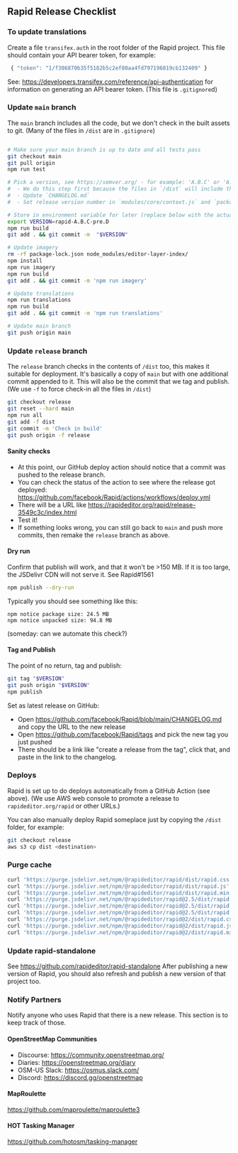 ## **Rapid** Release Checklist

### To update translations

Create a file `transifex.auth` in the root folder of the Rapid project.
This file should contain your API bearer token, for example:
```js
 { "token": "1/f306870b35f5182b5c2ef80aa4fd797196819cb132409" }
```
See: https://developers.transifex.com/reference/api-authentication for information on generating an API bearer token.
(This file is `.gitignore`d)


### Update `main` branch

The `main` branch includes all the code, but we don't check in the built assets to git.
(Many of the files in `/dist` are in `.gitignore`)

```bash

# Make sure your main branch is up to date and all tests pass
git checkout main
git pull origin
npm run test

# Pick a version, see https://semver.org/ - for example: 'A.B.C' or 'A.B.C-pre.D'
#  - We do this step first because the files in `/dist` will include this version in their metadata
#  - Update `CHANGELOG.md`
#  - Set release version number in `modules/core/context.js` and `package.json`

# Store in environment variable for later (replace below with the actual version)
export VERSION=rapid-A.B.C-pre.D
npm run build
git add . && git commit -m  "$VERSION"

# Update imagery
rm -rf package-lock.json node_modules/editor-layer-index/
npm install
npm run imagery
npm run build
git add . && git commit -m 'npm run imagery'

# Update translations
npm run translations
npm run build
git add . && git commit -m 'npm run translations'

# Update main branch
git push origin main

```


### Update `release` branch

The `release` branch checks in the contents of `/dist` too, this makes it suitable for deployment.
It's basically a copy of `main` but with one additional commit appended to it.
This will also be the commit that we tag and publish.
(We use `-f` to force check-in all the files in `/dist`)

```bash
git checkout release
git reset --hard main
npm run all
git add -f dist
git commit -m 'Check in build'
git push origin -f release
```

#### Sanity checks

- At this point, our GitHub deploy action should notice that a commit was pushed to the release branch.
- You can check the status of the action to see where the release got deployed:
  https://github.com/facebook/Rapid/actions/workflows/deploy.yml
- There will be a URL like https://rapideditor.org/rapid/release-3549c3c/index.html
- Test it!
- If something looks wrong, you can still go back to `main` and push more commits, then remake the `release` branch as above.


#### Dry run

Confirm that publish will work, and that it won't be >150 MB.
If it is too large, the JSDelivr CDN will not serve it.  See Rapid#1561

```bash
npm publish --dry-run
```

Typically you should see something like this:
```
npm notice package size: 24.5 MB
npm notice unpacked size: 94.8 MB
```
(someday: can we automate this check?)


#### Tag and Publish

The point of no return, tag and publish:
```bash
git tag "$VERSION"
git push origin "$VERSION"
npm publish
```

Set as latest release on GitHub:
- Open https://github.com/facebook/Rapid/blob/main/CHANGELOG.md and copy the URL to the new release
- Open https://github.com/facebook/Rapid/tags and pick the new tag you just pushed
- There should be a link like "create a release from the tag", click that, and paste in the link to the changelog.


### Deploys

Rapid is set up to do deploys automatically from a GitHub Action (see above).
(We use AWS web console to promote a release to `rapideditor.org/rapid` or other URLs.)

You can also manually deploy Rapid someplace just by copying the `/dist` folder, for example:

```bash
git checkout release
aws s3 cp dist <destination>
```


### Purge cache

```bash
curl 'https://purge.jsdelivr.net/npm/@rapideditor/rapid/dist/rapid.css'
curl 'https://purge.jsdelivr.net/npm/@rapideditor/rapid/dist/rapid.js'
curl 'https://purge.jsdelivr.net/npm/@rapideditor/rapid/dist/rapid.min.js'
curl 'https://purge.jsdelivr.net/npm/@rapideditor/rapid@2.5/dist/rapid.css'
curl 'https://purge.jsdelivr.net/npm/@rapideditor/rapid@2.5/dist/rapid.js'
curl 'https://purge.jsdelivr.net/npm/@rapideditor/rapid@2.5/dist/rapid.min.js'
curl 'https://purge.jsdelivr.net/npm/@rapideditor/rapid@2/dist/rapid.css'
curl 'https://purge.jsdelivr.net/npm/@rapideditor/rapid@2/dist/rapid.js'
curl 'https://purge.jsdelivr.net/npm/@rapideditor/rapid@2/dist/rapid.min.js'
```

### Update rapid-standalone

See https://github.com/rapideditor/rapid-standalone
After publishing a new version of Rapid, you should also refresh and publish a new version of that project too.


### Notify Partners

Notify anyone who uses Rapid that there is a new release.
This section is to keep track of those.

#### OpenStreetMap Communities
- Discourse: https://community.openstreetmap.org/
- Diaries:  https://openstreetmap.org/diary
- OSM-US Slack:  https://osmus.slack.com/
- Discord: https://discord.gg/openstreetmap

#### MapRoulette
https://github.com/maproulette/maproulette3

#### HOT Tasking Manager
https://github.com/hotosm/tasking-manager

